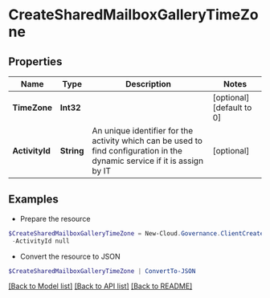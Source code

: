 # CreateSharedMailboxGalleryTimeZone
## Properties

Name | Type | Description | Notes
------------ | ------------- | ------------- | -------------
**TimeZone** | **Int32** |  | [optional] [default to 0]
**ActivityId** | **String** | An unique identifier for the activity which can be used to find configuration in the dynamic service if it is assign by IT | [optional] 

## Examples

- Prepare the resource
```powershell
$CreateSharedMailboxGalleryTimeZone = New-Cloud.Governance.ClientCreateSharedMailboxGalleryTimeZone  -TimeZone null `
 -ActivityId null
```

- Convert the resource to JSON
```powershell
$CreateSharedMailboxGalleryTimeZone | ConvertTo-JSON
```

[[Back to Model list]](../README.md#documentation-for-models) [[Back to API list]](../README.md#documentation-for-api-endpoints) [[Back to README]](../README.md)

